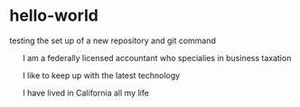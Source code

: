 # hello-world
<p> testing the set up of a new repository and git command </p>
<ul> I am a federally licensed accountant who specialies in business taxation </ul>
<ul> I like to keep up with the latest technology </ul>
<ul> I have lived in California all my life </ul>
